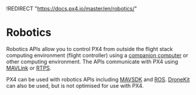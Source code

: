 !REDIRECT "https://docs.px4.io/master/en/robotics/"

# Robotics

Robotics APIs allow you to control PX4 from outside the flight stack computing environment (flight controller) using a [companion computer](../companion_computer/pixhawk_companion.md) or other computing environment. The APIs communicate with PX4 using [MAVLink](../middleware/mavlink.md) or [RTPS](../middleware/micrortps.md).

PX4 can be used with robotics APIs including [MAVSDK](https://www.dronecode.org/sdk/) and [ROS](../ros/README.md). 
[DroneKit](../robotics/dronekit.md) can also be used, but is not optimised for use with PX4.
